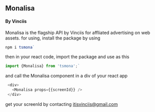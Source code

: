 ## Monalisa 
#### By Vinciis
Monalisa is the flagship API by Vinciis for affliated advertising on web assets.
for using, install the package by using 

``` JavaScript
npm i tsmona`
```
then in your react code, import the package and use as this 

``` JavaScript
import {Monalisa} from 'tsmona';`
```
and call the Monalisa component in a div of your react app


``` JavaScript
 <div>
   <Monalisa props={{screenId}} />
 </div>
```

get your screenId by contacting itisvinciis@gmail.com
